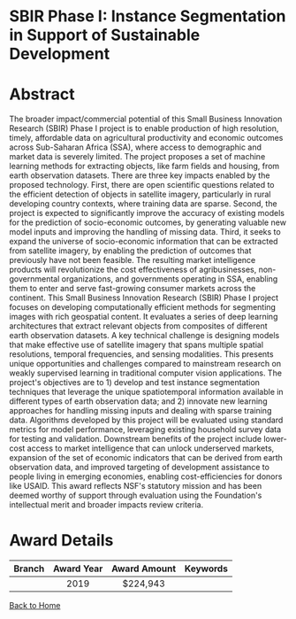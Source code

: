
SBIR Phase I: Instance Segmentation in Support of Sustainable Development
=========================================================================

# Abstract


The broader impact/commercial potential of this Small Business Innovation Research (SBIR) Phase I project is to enable production of high resolution, timely, affordable data on agricultural productivity and economic outcomes across Sub-Saharan Africa (SSA), where access to demographic and market data is severely limited. The project proposes a set of machine learning methods for extracting objects, like farm fields and housing, from earth observation datasets. There are three key impacts enabled by the proposed technology. First, there are open scientific questions related to the efficient detection of objects in satellite imagery, particularly in rural developing country contexts, where training data are sparse. Second, the project is expected to significantly improve the accuracy of existing models for the prediction of socio-economic outcomes, by generating valuable new model inputs and improving the handling of missing data. Third, it seeks to expand the universe of socio-economic information that can be extracted from satellite imagery, by enabling the prediction of outcomes that previously have not been feasible. The resulting market intelligence products will revolutionize the cost effectiveness of agribusinesses, non-governmental organizations, and governments operating in SSA, enabling them to enter and serve fast-growing consumer markets across the continent. This Small Business Innovation Research (SBIR) Phase I project focuses on developing computationally efficient methods for segmenting images with rich geospatial content. It evaluates a series of deep learning architectures that extract relevant objects from composites of different earth observation datasets. A key technical challenge is designing models that make effective use of satellite imagery that spans multiple spatial resolutions, temporal frequencies, and sensing modalities. This presents unique opportunities and challenges compared to mainstream research on weakly supervised learning in traditional computer vision applications. The project's objectives are to 1) develop and test instance segmentation techniques that leverage the unique spatiotemporal information available in different types of earth observation data; and 2) innovate new learning approaches for handling missing inputs and dealing with sparse training data. Algorithms developed by this project will be evaluated using standard metrics for model performance, leveraging existing household survey data for testing and validation. Downstream benefits of the project include lower-cost access to market intelligence that can unlock underserved markets, expansion of the set of economic indicators that can be derived from earth observation data, and improved targeting of development assistance to people living in emerging economies, enabling cost-efficiencies for donors like USAID. This award reflects NSF's statutory mission and has been deemed worthy of support through evaluation using the Foundation's intellectual merit and broader impacts review criteria.  

# Award Details

|Branch|Award Year|Award Amount|Keywords|
| :---: | :---: | :---: | :---: |
||2019|$224,943||
  
  


[Back to Home](https://github.com/chrischow/dod_sbir_awards#492)
